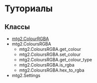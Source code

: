 # Туториалы
## Классы
- [mtg2.ColourRGBA](https://github.com/romanin-rf/mtg.py/blob/main/tutorials/mtg2/ColoursRGBA.md#mtg2coloursrgba)
- mtg2.ColoursRGBA
    - mtg2.ColoursRGBA.get_colour
    - mtg2.ColoursRGBA.set_colour
    - mtg2.ColoursRGBA.get_colour_type
    - mtg2.ColoursRGBA.is_rgba
    - mtg2.ColoursRGBA.hex_to_rgba
- mtg2.Settings
